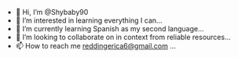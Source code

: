 - 👋 Hi, I’m @Shybaby90
- 👀 I’m interested in learning everything I can...
- 🌱 I’m currently learning Spanish as my second language...
- 💞️ I’m looking to collaborate on in context from reliable resources...
- 📫 How to reach me reddingerica6@gmail.com ...

<!---
Shybaby90/Shybaby90 is a ✨ special ✨ repository because its `README.md` (this file) appears on your GitHub profile.
You can click the Preview link to take a look at your changes.
--->
